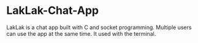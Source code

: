 # LakLak-Chat-App
LakLak is a chat app built with C and socket programming. Multiple users can use the app at the same time. It used with the terminal.
